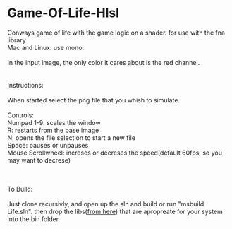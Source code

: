 # Game-Of-Life-Hlsl
Conways game of life with the game logic on a shader.
for use with the fna library.
<br>Mac and Linux: use mono.
<br><br>
In the input image, the only color it cares about is the red channel.
<br><br><br>
Instructions:<br><br>
When started select the png file that you whish to simulate.  
<br>Controls:<br>
Numpad 1-9: scales the window<br>
R: restarts from the base image<br>
N: opens the file selection to start a new file<br>
Space: pauses or unpauses<br>
Mouse Scrollwheel:  increses or decreses the speed(default 60fps, so you may want to decrese)<br><br><br>

To Build:<br><br>
Just clone recursivly, and open up the sln and build or run "msbuild Life.sln".  then drop the libs([from here](https://fna.flibitijibibo.com/archive/fnalibs.tar.bz2 "from here")) that are apropreate for your system into the bin folder.
